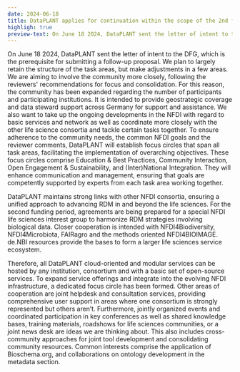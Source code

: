 ```yaml
---
date: 2024-06-18
title: DataPLANT applies for continuation within the scope of the 2nd funding phase of the NFDI
highligh: true
preview-text: On June 18 2024, DataPLANT sent the letter of intent to the DFG, which is the prerequisite for submitting a follow-up proposal. We plan to largely retain the structure of the task areas, but make adjustments in a few areas. We are aiming to involve the community more closely, following the reviewers' recommendations for focus and consolidation. For this reason, the community has been expanded regarding the number of participants and participating institutions. It is intended to provide geostrategic coverage and data steward support...
---
```

On June 18 2024, DataPLANT sent the letter of intent to the DFG, which is the prerequisite for submitting a follow-up proposal. We plan to largely retain the structure of the task areas, but make adjustments in a few areas. We are aiming to involve the community more closely, following the reviewers' recommendations for focus and consolidation. For this reason, the community has been expanded regarding the number of participants and participating institutions. It is intended to provide geostrategic coverage and data steward support across Germany for support and assistance. We also want to take up the ongoing developments in the NFDI with regard to basic services and network as well as coordinate more closely with the other life science consortia and tackle certain tasks together. To ensure adherence to the community needs, the common NFDI goals and the reviewer comments, DataPLANT will establish focus circles that span all task areas, facilitating the implementation of overarching objectives. These focus circles comprise Education & Best Practices, Community Interaction, Open Engagement & Sustainability, and (Inter)National Integration. They will enhance communication and management, ensuring that goals are competently supported by experts from each task area working together.

DataPLANT maintains strong links with other NFDI consortia, ensuring a unified approach to advancing RDM in and beyond the life sciences. For the second funding period, agreements are being prepared for a special NFDI life sciences interest group to harmonize RDM strategies involving biological data. Closer cooperation is intended with NFDI4Biodiversity, NFDI4Microbiota, FAIRagro and the methods oriented NFDI4BIOIMAGE. de.NBI resources provide the bases to form a larger life sciences service ecosystem. 

Therefore, all DataPLANT cloud-oriented and modular services can be hosted by any institution, consortium and with a basic set of open-source services. To expand service offerings and integrate into the evolving NFDI infrastructure, a dedicated focus circle has been formed. Other areas of cooperation are joint helpdesk and consultation services, providing comprehensive user support in areas where one consortium is strongly represented but others aren’t. Furthermore, jointly organized events and coordinated participation in key conferences as well as shared knowledge bases, training materials, roadshows for life sciences communities, or a joint news desk are ideas we are thinking about. This also includes cross-community approaches for joint tool development and consolidating community resources.  Common interests comprise the application of Bioschema.org, and collaborations on ontology development in the metadata section.